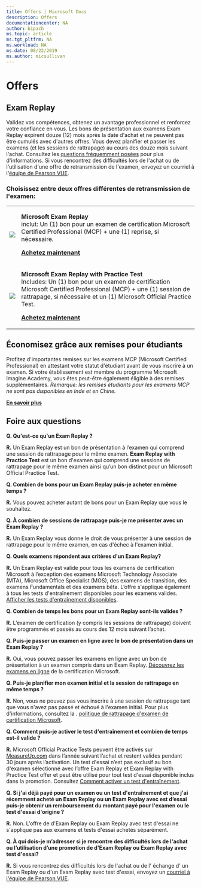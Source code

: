 ```yaml
---
title: Offers | Microsoft Docs
description: Offers 
documentationcenter: NA 
author: bipach
ms.topic: article
ms.tgt_pltfrm: NA
ms.workload: NA
ms.date: 08/22/2019
ms.author: micsullivan
---
```

# Offers

## Exam Replay

Validez vos compétences, obtenez un avantage professionnel et renforcez votre confiance en vous. Les bons de présentation aux examens Exam Replay expirent douze (12) mois après la date d'achat et ne peuvent pas être cumulés avec d'autres offres. Vous devez planifier et passer les examens (et les sessions de rattrapage) au cours des douze mois suivant l'achat. Consultez les [questions fréquemment posées](#frequently-asked-questions) pour plus d'informations. Si vous rencontrez des difficultés lors de l'achat ou de l'utilisation d'une offre de retransmission de l'examen, envoyez un courriel à l'[équipe de Pearson VUE](mailto:mindhub@pearson.com).

### Choisissez entre deux offres différentes de retransmission de l'examen:

<div>
    <table border="0">
        <tr>
            <td>
                <img src="images/exam-replay-thumbnail.png">
            </td>
            <td>                
                <p><strong>Microsoft Exam Replay</strong><br/> inclut: Un (1) bon pour un examen de certification Microsoft Certified Professional (MCP) + une (1) reprise, si nécessaire.</p>
                <p><a href="https://us.mindhub.com/p/Microsoft-Exam-Replay?utm_source=msftmarketing&utm_medium=msft_offers&utm_campaign=ExamReplayFY20&utm_term=ERFY20&utm_content=weblink3"><strong>Achetez maintenant</strong></a></p>
            </td>
        </tr>
        <tr>
            <td>
                <img src="images/exam-replay-with-practice-test-thumbnail.png">
            </td>
            <td>
               <p><strong>Microsoft Exam Replay with Practice Test</strong><br/>Includes: Un (1) bon pour un examen de certification Microsoft Certified Professional (MCP) + une (1) session de rattrapage, si nécessaire et un (1) Microsoft Official Practice Test.</p>
               <p><a href="https://us.mindhub.com/p/Microsoft-Exam-Replay-PT?utm_source=msftmarketing&utm_medium=msft_offers&utm_campaign=ExamReplayFY20&utm_term=ERFY20&utm_content=weblink"><strong>Achetez maintenant</strong></a></p>
            </td>
        </tr>
    </table>
</div>


## Économisez grâce aux remises pour étudiants
Profitez d'importantes remises sur les examens MCP (Microsoft Certified Professional) en attestant votre statut d'étudiant avant de vous inscrire à un examen. Si votre établissement est membre du programme Microsoft Imagine Academy, vous êtes peut-être également éligible à des remises supplémentaires. *Remarque: les remises étudiants pour les examens MCP ne sont pas disponibles en Inde et en Chine.*

[**En savoir plus**](/learn/certifications/certification-exam-policies)

## Foire aux questions

**Q. Qu'est-ce qu'un Exam Replay ?**

**R.** Un Exam Replay est un bon de présentation à l’examen qui comprend une session de rattrapage pour le même examen. **Exam Replay with Practice Test** est un bon d'examen qui comprend une sessions de rattrapage pour le même examen ainsi qu’un bon distinct pour un Microsoft Official Practice Test.

**Q. Combien de bons pour un Exam Replay puis-je acheter en même temps ?**

**R.** Vous pouvez acheter autant de bons pour un Exam Replay que vous le souhaitez.

**Q. À combien de sessions de rattrapage puis-je me présenter avec un Exam Replay ?**

**R.** Un Exam Replay vous donne le droit de vous présenter à une session de rattrapage pour le même examen, en cas d'échec à l'examen initial.

**Q. Quels examens répondent aux critères d'un Exam Replay?**

**R.** Un Exam Replay est valide pour tous les examens de certification Microsoft à l’exception des examens Microsoft Technology Associate (MTA), Microsoft Office Specialist (MOS), des examens de transition, des examens Fundamentals et des examens bêta. L’offre s'applique également à tous les tests d'entraînement disponibles pour les examens valides. [Afficher les tests d'entraînement disponibles](https://us.mindhub.com/microsoft-practice-tests).

**Q. Combien de temps les bons pour un Exam Replay sont-ils valides ?**

**R.** L’examen de certification (y compris les sessions de rattrapage) doivent être programmés et passés au cours des 12 mois suivant l’achat.

**Q. Puis-je passer un examen en ligne avec le bon de présentation dans un Exam Replay ?**

**R.** Oui, vous pouvez passer les examens en ligne avec un bon de présentation à un examen compris dans un Exam Replay. [Découvrez les examens en ligne](/learn/certifications/online-exams) de la certification Microsoft.

**Q. Puis-je planifier mon examen initial et la session de rattrapage en même temps ?**

**R.** Non, vous ne pouvez pas vous inscrire à une session de rattrapage tant que vous n'avez pas passé et échoué à l'examen initial. Pour plus d'informations, consultez la . [politique de rattrapage d'examen de certification Microsoft](/learn/certifications/certification-exam-policies#exam-retake-policy).

**Q. Comment puis-je activer le test d'entraînement et combien de temps est-il valide ?**

**R.** Microsoft Official Practice Tests peuvent être activés sur [MeasureUp.com](https://www.measureup.com/) dans l’année suivant l’achat et restent valides pendant 30 jours après l’activation. Un test d'essai n’est pas exclusif au bon d'examen sélectionné avec l’offre Exam Replay et Exam Replay with Practice Test offer et peut être utilisé pour tout test d'essai disponible inclus dans la promotion. Consultez [Comment activer un test d'entraînement](https://home.pearsonvue.com/microsoft/practicetests).

**Q. Si j'ai déjà payé pour un examen ou un test d'entraînement et que j'ai récemment acheté un Exam Replay ou un Exam Replay avec est d’essai puis-je obtenir un remboursement du montant payé pour l'examen ou le test d'essai d'origine ?**

**R.** Non. L’offre de d'Exam Replay ou Exam Replay avec test d'essai ne s'applique pas aux examens et tests d'essai achetés séparément.

**Q. À qui dois-je m’adresser si je rencontre des difficultés lors de l'achat ou l’utilisation d’une promotion de d'Exam Replay ou Exam Replay avec test d'essai?**

**R.** Si vous rencontrez des difficultés lors de l'achat ou de l' échange d' un Exam Replay ou d'un Exam Replay avec test d'essai, envoyez un [courriel à l'équipe de Pearson VUE](mailto:mindhub@pearson.com).
